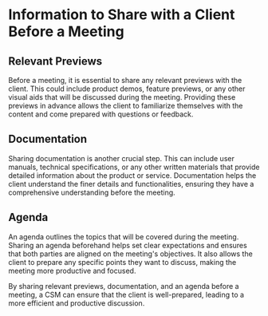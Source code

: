 # Information to Share with a Client Before a Meeting

## Relevant Previews
Before a meeting, it is essential to share any relevant previews with the client. This could include product demos, feature previews, or any other visual aids that will be discussed during the meeting. Providing these previews in advance allows the client to familiarize themselves with the content and come prepared with questions or feedback.

## Documentation
Sharing documentation is another crucial step. This can include user manuals, technical specifications, or any other written materials that provide detailed information about the product or service. Documentation helps the client understand the finer details and functionalities, ensuring they have a comprehensive understanding before the meeting.

## Agenda
An agenda outlines the topics that will be covered during the meeting. Sharing an agenda beforehand helps set clear expectations and ensures that both parties are aligned on the meeting's objectives. It also allows the client to prepare any specific points they want to discuss, making the meeting more productive and focused.

By sharing relevant previews, documentation, and an agenda before a meeting, a CSM can ensure that the client is well-prepared, leading to a more efficient and productive discussion.